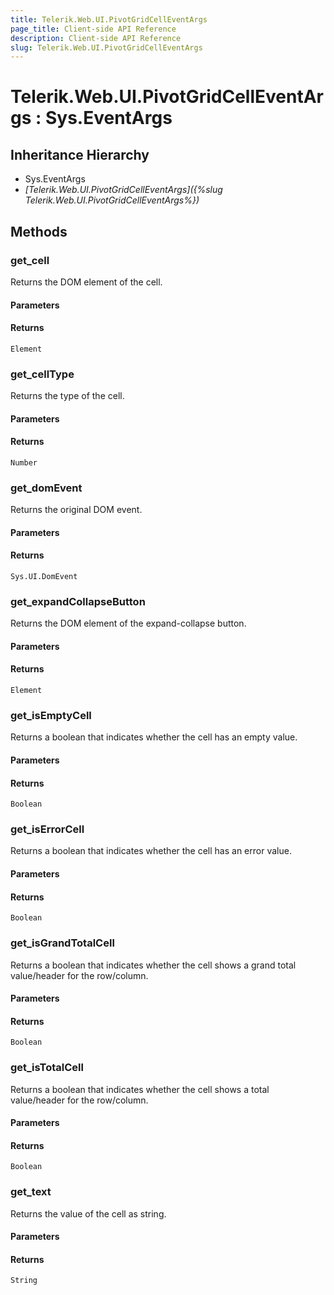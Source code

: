```yaml
---
title: Telerik.Web.UI.PivotGridCellEventArgs
page_title: Client-side API Reference
description: Client-side API Reference
slug: Telerik.Web.UI.PivotGridCellEventArgs
---
```


# Telerik.Web.UI.PivotGridCellEventArgs : Sys.EventArgs 

## Inheritance Hierarchy

* Sys.EventArgs
* *[Telerik.Web.UI.PivotGridCellEventArgs]({%slug Telerik.Web.UI.PivotGridCellEventArgs%})*

## Methods

### get_cell

Returns the DOM element of the cell.

#### Parameters

#### Returns

`Element` 

### get_cellType

Returns the type of the cell.

#### Parameters

#### Returns

`Number` 

### get_domEvent

Returns the original DOM event.

#### Parameters

#### Returns

`Sys.UI.DomEvent`

### get_expandCollapseButton

Returns the DOM element of the expand-collapse button.

#### Parameters

#### Returns

`Element`

### get_isEmptyCell

Returns a boolean that indicates whether the cell has an empty value.

#### Parameters

#### Returns

`Boolean` 

### get_isErrorCell

Returns a boolean that indicates whether the cell has an error value.

#### Parameters

#### Returns

`Boolean` 

### get_isGrandTotalCell

Returns a boolean that indicates whether the cell shows a grand total value/header for the row/column.

#### Parameters

#### Returns

`Boolean` 

### get_isTotalCell

Returns a boolean that indicates whether the cell shows a total value/header for the row/column.

#### Parameters

#### Returns

`Boolean` 

### get_text

Returns the value of the cell as string.

#### Parameters

#### Returns

`String` 
